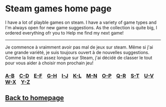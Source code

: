 # Steam games home page

I have a lot of playble games on steam. I have a variety of game types and I'm always open for new game suggestions.
As the collection is quite big, I ordered everything ofr you to Help me find my next game!   
*******
Je commence à vraimment avoir pas mal de jeux sur steam. Même si j'ai une grande variété, je suis toujours ouvert à de nouvelles suggestions. Comme la liste est assez longue sur Steam, j'ai décidé de classer le tout pour vous aider à choisir mon prochain jeu!

### [A-B](A-B/indexAB.md)  &nbsp;&nbsp;  [C-D](A-B/indexCD.md)  &nbsp;&nbsp;  [E-F](A-B/indexEF.md)  &nbsp;&nbsp;  [G-H](A-B/indexGH.md)  &nbsp;&nbsp;  [I-J](A-B/indexIJ.md)  &nbsp;&nbsp;  [K-L](A-B/indexKL.md)  &nbsp;&nbsp;  [M-N](A-B/indexMN.md)  &nbsp;&nbsp;   [O-P](A-B/indexOP.md)  &nbsp;&nbsp;  [Q-R](A-B/indexAB.md)  &nbsp;&nbsp;  [S-T](A-B/indexAB.md)  &nbsp;&nbsp;   [U-V](A-B/indexAB.md)  &nbsp;&nbsp;  [W-X](A-B/indexAB.md)  &nbsp;&nbsp;  [Y-Z](A-B/indexAB.md)


## [Back to homepage](/)
